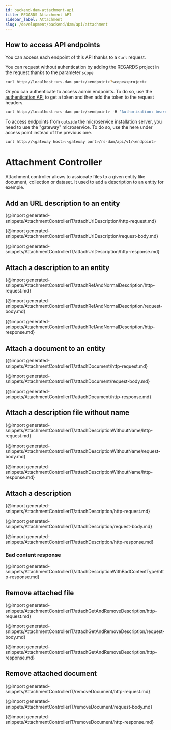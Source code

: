 ```yaml
---
id: backend-dam-attachment-api
title: REGARDS Attachment API
sidebar_label: Attachment
slug: /development/backend/dam/api/attachment
---
```



## How to access API endpoints

You can access each endpoint of this API thanks to a `Curl` request.

You can request without auhentication by adding the REGARDS project in the request thanks to the parameter `scope`
```bash
curl http://localhost:<rs-dam port>/<endpoint>?scope=<project>
```
Or you can authenticate to access admin endpoints. To do so, use the [authentication API](../../authentication/api) to get a token and then add the token to the request headers.

```bash
curl http://localhost:<rs-dam port>/<endpoint> -H 'Authorization: bearer <token>'
```

To access endpoints from `outside` the microservice installation server, you need to use the "gateway" microservice. To do so, use the here under access point instead of the previous one.

```bash
curl http://<gateway host>:<gateway port>/rs-dam/api/v1/<endpoint>
```


# Attachment Controller

 Attachment controller allows to assiocate files to a given entity like document, collection or dataset. It used to add a description to an entity for exemple.

## Add an URL description to an entity

{@import generated-snippets/AttachmentControllerIT/attachUrlDescription/http-request.md}

{@import generated-snippets/AttachmentControllerIT/attachUrlDescription/request-body.md}

{@import generated-snippets/AttachmentControllerIT/attachUrlDescription/http-response.md}

## Attach a description to an entity

{@import generated-snippets/AttachmentControllerIT/attachRefAndNormalDescription/http-request.md}

{@import generated-snippets/AttachmentControllerIT/attachRefAndNormalDescription/request-body.md}

{@import generated-snippets/AttachmentControllerIT/attachRefAndNormalDescription/http-response.md}

## Attach a document to an entity

{@import generated-snippets/AttachmentControllerIT/attachDocument/http-request.md}

{@import generated-snippets/AttachmentControllerIT/attachDocument/request-body.md}

{@import generated-snippets/AttachmentControllerIT/attachDocument/http-response.md}

## Attach a description file without name

{@import generated-snippets/AttachmentControllerIT/attachDescriptionWithoutName/http-request.md}

{@import generated-snippets/AttachmentControllerIT/attachDescriptionWithoutName/request-body.md}

{@import generated-snippets/AttachmentControllerIT/attachDescriptionWithoutName/http-response.md}

## Attach a description

{@import generated-snippets/AttachmentControllerIT/attachDescription/http-request.md}

{@import generated-snippets/AttachmentControllerIT/attachDescription/request-body.md}

{@import generated-snippets/AttachmentControllerIT/attachDescription/http-response.md}

### Bad content response

{@import generated-snippets/AttachmentControllerIT/attachDescriptionWithBadContentType/http-response.md}

## Remove attached file

{@import generated-snippets/AttachmentControllerIT/attachGetAndRemoveDescription/http-request.md}

{@import generated-snippets/AttachmentControllerIT/attachGetAndRemoveDescription/request-body.md}

{@import generated-snippets/AttachmentControllerIT/attachGetAndRemoveDescription/http-response.md}

## Remove attached document

{@import generated-snippets/AttachmentControllerIT/removeDocument/http-request.md}

{@import generated-snippets/AttachmentControllerIT/removeDocument/request-body.md}

{@import generated-snippets/AttachmentControllerIT/removeDocument/http-response.md}
